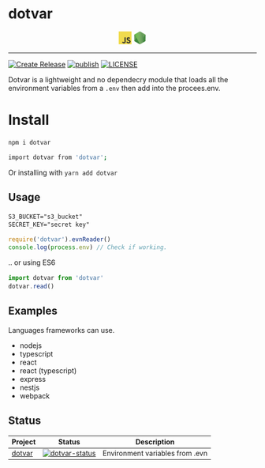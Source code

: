# dotvar

<div align="center">
    <span><img  src="https://raw.githubusercontent.com/github/explore/e94815998e4e0713912fed477a1f346ec04c3da2/topics/javascript/javascript.png" alt="JavaScript" width="26px"></span>
    <span><img  src="https://raw.githubusercontent.com/github/explore/80688e429a7d4ef2fca1e82350fe8e3517d3494d/topics/nodejs/nodejs.png"  alt="Node>js" width="26px" ></span>
<hr>
</div>


[![Create Release](https://github.com/xkid1/dotvar/actions/workflows/release-tag.yml/badge.svg)](https://github.com/xkid1/dotvar/actions/workflows/release-tag.yml)
[![publish](https://github.com/xkid1/dotvar/actions/workflows/publish.yml/badge.svg)](https://github.com/xkid1/dotvar/actions/workflows/publish.yml)
[![LICENSE](https://img.shields.io/github/license/xkid1/dotvar.svg)](LICENSE)

Dotvar is a lightweight and no dependecry module that loads all the environment variables from a `.env` then add into the procees.env.

# Install

`npm i dotvar`

```bash
import dotvar from 'dotvar';
```

Or installing with `yarn add dotvar`

## Usage

```dosini
S3_BUCKET="s3_bucket"
SECRET_KEY="secret key"
```

```javascript
require('dotvar').evnReader()
console.log(process.env) // Check if working.
```

.. or using ES6

```javascript
import dotvar from 'dotvar' 
dotvar.read()

```

## Examples 

Languages frameworks can use.

* nodejs
* typescript
* react
* react (typescript)
* express
* nestjs
* webpack

## Status
| Project               | Status                                                       | Description                                             |
| --------------------- | ------------------------------------------------------------ | ------------------------------------------------------- |
| [dotvar]              | [![dotvar-status]][dotvar-package]                             | Environment variables from .evn                         |

[dotvar]: https://github.com/xkid1/dotvar
[dotvar-package]: https://www.npmjs.com/package/dotvar
[dotvar-status]: https://img.shields.io/npm/v/dotvar
